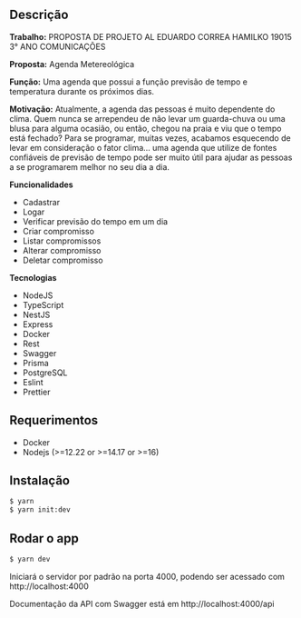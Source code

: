 ## Descrição

**Trabalho:** PROPOSTA DE PROJETO AL EDUARDO CORREA HAMILKO 19015 3° ANO COMUNICAÇÕES

**Proposta:** Agenda Metereológica

**Função:** Uma agenda que possui a função previsão de tempo e temperatura durante os próximos dias.

**Motivação:** Atualmente, a agenda das pessoas é muito dependente do clima. Quem nunca se arrependeu de não levar um guarda-chuva ou uma blusa para alguma ocasião, ou então, chegou na praia e viu que o tempo está fechado? Para se programar, muitas vezes, acabamos esquecendo de levar em consideração o fator clima... uma agenda que utilize de fontes confiáveis de previsão de tempo pode ser muito útil para ajudar as pessoas a se programarem melhor no seu dia a dia.


**Funcionalidades**
- Cadastrar
- Logar
- Verificar previsão do tempo em um dia
- Criar compromisso
- Listar compromissos
- Alterar compromisso
- Deletar compromisso

**Tecnologias**
- NodeJS
- TypeScript
- NestJS
- Express
- Docker
- Rest
- Swagger
- Prisma
- PostgreSQL
- Eslint
- Prettier

## Requerimentos 
- Docker
- Nodejs (>=12.22 or >=14.17 or >=16)

## Instalação

```bash
$ yarn
$ yarn init:dev
```

## Rodar o app

```bash
$ yarn dev
```

Iniciará o servidor por padrão na porta 4000, podendo ser acessado com http://localhost:4000

Documentação da API com Swagger está em http://localhost:4000/api
